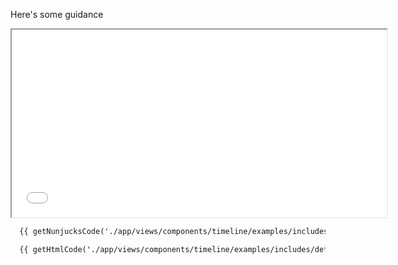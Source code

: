 Here's some guidance

<div class="example">
  <iframe src="/components/timeline/examples/default" width="600" height="300"></iframe>
</div>

```HTML
  {{ getNunjucksCode('./app/views/components/timeline/examples/includes/default.html') | safe }}
```

```HTML
  {{ getHtmlCode('./app/views/components/timeline/examples/includes/default.html') | safe }}
```



